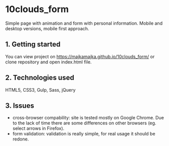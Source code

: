 # 10clouds_form
  Simple page with animation and form with personal information. Mobile and desktop versions, mobile first approach.

## 1. Getting started
  You can view project on https://majkamajka.github.io/10clouds_form/ or clone repository and open index.html file.

## 2. Technologies used
  HTML5, CSS3, Gulp, Sass, jQuery

## 3. Issues
  - cross-browser compability: site is tested mostly on Google Chrome. Due to the lack of time there are some differences on other browsers (eg. select arrows in Firefox).
  - form validation: validation is really simple, for real usage it should be redone.
